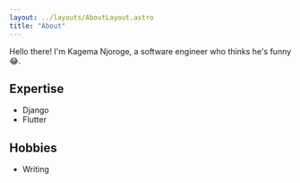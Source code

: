 ```yaml
---
layout: ../layouts/AboutLayout.astro
title: "About"
---
```


Hello there! I'm Kagema Njoroge, a software engineer who thinks he's funny 😂.

## Expertise

- Django
- Flutter

## Hobbies

- Writing
